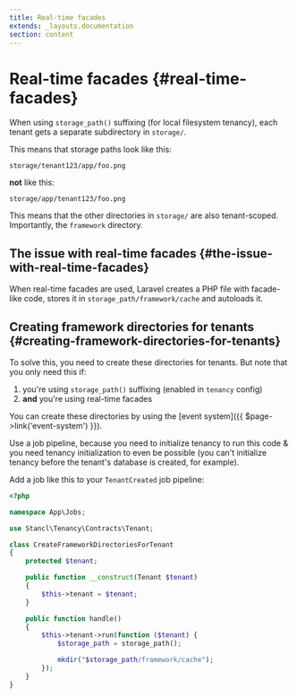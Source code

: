 ```yaml
---
title: Real-time facades
extends: _layouts.documentation
section: content
---
```


# Real-time facades {#real-time-facades}

When using `storage_path()` suffixing (for local filesystem tenancy), each tenant gets a separate subdirectory in `storage/`.

This means that storage paths look like this:
```
storage/tenant123/app/foo.png
```

**not** like this:
```
storage/app/tenant123/foo.png
```

This means that the other directories in `storage/` are also tenant-scoped. Importantly, the `framework` directory.

## The issue with real-time facades {#the-issue-with-real-time-facades}

When real-time facades are used, Laravel creates a PHP file with facade-like code, stores it in `storage_path/framework/cache` and autoloads it.

## Creating framework directories for tenants {#creating-framework-directories-for-tenants}

To solve this, you need to create these directories for tenants. But note that you only need this if:

1. you're using `storage_path()` suffixing (enabled in `tenancy` config)
2. **and** you're using real-time facades

You can create these directories by using the [event system]({{ $page->link('event-system') }}).

Use a job pipeline, because you need to initialize tenancy to run this code & you need tenancy initialization to even be possible (you can't initialize tenancy before the tenant's database is created, for example).

Add a job like this to your `TenantCreated` job pipeline:

```php
<?php

namespace App\Jobs;

use Stancl\Tenancy\Contracts\Tenant;

class CreateFrameworkDirectoriesForTenant
{
    protected $tenant;

    public function __construct(Tenant $tenant)
    {
        $this->tenant = $tenant;
    }

    public function handle()
    {
        $this->tenant->run(function ($tenant) {
            $storage_path = storage_path();

            mkdir("$storage_path/framework/cache");
        });
    }
}
```
